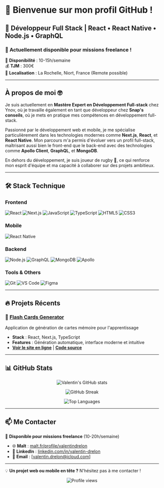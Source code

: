 # 👋 Bienvenue sur mon profil GitHub ! 

## 🚀 Développeur Full Stack | React • React Native • Node.js • GraphQL

### 💼 **Actuellement disponible pour missions freelance !**
📅 **Disponibilité** : 10-15h/semaine  
💰 **TJM** : 300€  
📍 **Localisation** : La Rochelle, Niort, France (Remote possible)

---

## À propos de moi 🤓

Je suis actuellement en **Mastère Expert en Développement Full-stack** chez Ynov, où je travaille également en tant que développeur chez **Snap's conseils**, où je mets en pratique mes compétences en développement full-stack.

Passionné par le développement web et mobile, je me spécialise particulièrement dans les technologies modernes comme **Next.js**, **React**, et **React Native**. Mon parcours m'a permis d'évoluer vers un profil full-stack, maîtrisant aussi bien le front-end que le back-end avec des technologies comme **Apollo Client**, **GraphQL**, et **MongoDB**.

En dehors du développement, je suis joueur de rugby 🏉, ce qui renforce mon esprit d'équipe et ma capacité à collaborer sur des projets ambitieux.

---

## 🛠️ Stack Technique

### Frontend
![React](https://img.shields.io/badge/React-20232A?style=for-the-badge&logo=react&logoColor=61DAFB)
![Next.js](https://img.shields.io/badge/Next.js-000000?style=for-the-badge&logo=next.js&logoColor=white)
![JavaScript](https://img.shields.io/badge/JavaScript-F7DF1E?style=for-the-badge&logo=javascript&logoColor=black)
![TypeScript](https://img.shields.io/badge/TypeScript-3178C6?style=for-the-badge&logo=typescript&logoColor=white)
![HTML5](https://img.shields.io/badge/HTML5-E34F26?style=for-the-badge&logo=html5&logoColor=white)
![CSS3](https://img.shields.io/badge/CSS3-1572B6?style=for-the-badge&logo=css3&logoColor=white)

### Mobile
![React Native](https://img.shields.io/badge/React_Native-20232A?style=for-the-badge&logo=react&logoColor=61DAFB)

### Backend
![Node.js](https://img.shields.io/badge/Node.js-339933?style=for-the-badge&logo=node.js&logoColor=white)
![GraphQL](https://img.shields.io/badge/GraphQL-E10098?style=for-the-badge&logo=graphql&logoColor=white)
![MongoDB](https://img.shields.io/badge/MongoDB-47A248?style=for-the-badge&logo=mongodb&logoColor=white)
![Apollo](https://img.shields.io/badge/Apollo-311C87?style=for-the-badge&logo=apollo-graphql&logoColor=white)

### Tools & Others
![Git](https://img.shields.io/badge/Git-F05032?style=for-the-badge&logo=git&logoColor=white)
![VS Code](https://img.shields.io/badge/VS_Code-007ACC?style=for-the-badge&logo=visual-studio-code&logoColor=white)
![Figma](https://img.shields.io/badge/Figma-F24E1E?style=for-the-badge&logo=figma&logoColor=white)

---

## 🔥 Projets Récents

### 🎴 [Flash Cards Generator](https://flash-cards-generator-eight.vercel.app/)
Application de génération de cartes mémoire pour l'apprentissage
- **Stack** : React, Next.js, TypeScript
- **Features** : Génération automatique, interface moderne et intuitive
- **[Voir le site en ligne](https://flash-cards-generator-eight.vercel.app/)** | **[Code source](lien-github)**

---

## 📊 GitHub Stats

<p align="center">
  <img src="https://github-readme-stats.vercel.app/api?username=Valentin-Droid&show_icons=true&theme=radical&count_private=true" alt="Valentin's GitHub stats" />
</p>

<p align="center">
  <img src="https://github-readme-streak-stats.herokuapp.com/?user=Valentin-Droid&theme=radical" alt="GitHub Streak" />
</p>

<p align="center">
  <img src="https://github-readme-stats.vercel.app/api/top-langs/?username=Valentin-Droid&layout=compact&theme=radical&hide=html" alt="Top Languages" />
</p>

---

## 📫 Me Contacter

💼 **Disponible pour missions freelance** (10-20h/semaine)

- 🌐 **Malt** : [malt.fr/profile/valentindrelon](https://www.malt.fr/profile/valentindrelon)
- 💼 **LinkedIn** : [linkedin.com/in/valentin-drelon](https://www.linkedin.com/in/valentin-drelon/)
- 📧 **Email** : [valentin.drelon@icloud.com]

---

💡 **Un projet web ou mobile en tête ?** N'hésitez pas à me contacter !

<p align="center">
  <img src="https://komarev.com/ghpvc/?username=Valentin-Droid&color=blueviolet&style=flat-square&label=Visiteurs" alt="Profile views" />
</p>
